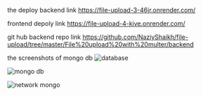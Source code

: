 the  deploy backend link https://file-upload-3-46jr.onrender.com/

frontend depoly link https://file-upload-4-kive.onrender.com/

git hub backend repo link https://github.com/NaziyShaikh/file-upload/tree/master/File%20upload%20with%20multer/backend


the  screenshots of mongo db
![database](https://github.com/user-attachments/assets/a742e34c-9f8a-4c6d-ab94-c0ae492d5c0d)

![mongo db ](https://github.com/user-attachments/assets/c4daf65f-8034-4e8d-ab28-4e177187cfaf)

![network mongo](https://github.com/user-attachments/assets/859fa7ba-bb2f-449f-8df7-6762eed1027a)



